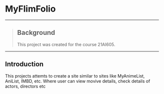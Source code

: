 # MyFlimFolio
---
> ## Background
> This project was created for the course 21AI605. 
---
## Introduction
This projects attemts to create a site similar to sites like MyAnimeList, AniList, IMBD, etc. Where user can view movive details, check details of actors, directors etc
